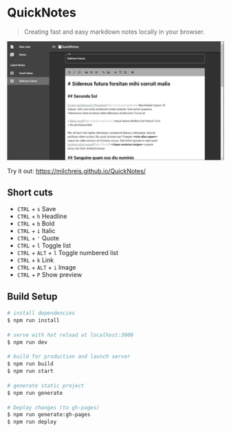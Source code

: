 # QuickNotes

> Creating fast and easy markdown notes locally in your browser.

![alt screenshot](https://github.com/Milchreis/QuickNotes/blob/master/screenshots/screenshot1.JPG?raw=true)

Try it out: https://milchreis.github.io/QuickNotes/

## Short cuts
 * `CTRL` + `s`  Save
 * `CTRL` + `h`  Headline
 * `CTRL` + `b`  Bold
 * `CTRL` + `i`  Italic
 * `CTRL` + `'`  Quote
 * `CTRL` + `l`  Toggle list
 * `CTRL` + `ALT` + `l` Toggle numbered list
 * `CTRL` + `k`  Link
 * `CTRL` + `ALT` + `i` Image
 * `CTRL` + `P`  Show preview

## Build Setup

``` bash
# install dependencies
$ npm run install

# serve with hot reload at localhost:3000
$ npm run dev

# build for production and launch server
$ npm run build
$ npm run start

# generate static project
$ npm run generate

# Deploy changes (to gh-pages)
$ npm run generate:gh-pages
$ npm run deploy
```
